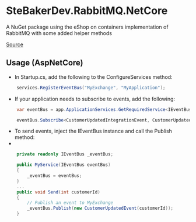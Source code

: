 # SteBakerDev.RabbitMQ.NetCore
A NuGet package using the eShop on containers implementation of RabbitMQ with some added helper methods

[Source](https://github.com/dotnet-architecture/eShopOnContainers/)


## Usage (AspNetCore)

- In Startup.cs, add the following to the ConfigureServices method:
``` cs
    services.RegisterEventBus("MyExchange", "MyApplication");
```

- If your application needs to subscribe to events, add the following:

``` cs
    var eventBus = app.ApplicationServices.GetRequiredService<IEventBus>();

    eventBus.Subscribe<CustomerUpdatedIntegrationEvent, CustomerUpdatedIntegrationEventHandler>();
```

- To send events, inject the IEventBus instance and call the Publish method:
- 
``` cs
    private readonly IEventBus _eventBus;

    public MyService(IEventBus eventBus)
    {
        _eventBus = eventBus;    
    }
    ...
    public void Send(int customerId)
    {
        // Publish an event to MyExchange
        _eventBus.Publish(new CustomerUpdatedEvent(customerId));
    }
```